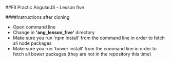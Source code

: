 ##FII Practic AngularJS - Lesson five

####Instructions after cloning

- Open command line
- Change in __'ang_lesson_five'__ directory
- Make sure you run 'npm install' from the command line in order to fetch all node packages
- Make sure you run 'bower install' from the command line in order to fetch all bower packages (they are not in the repository this time)